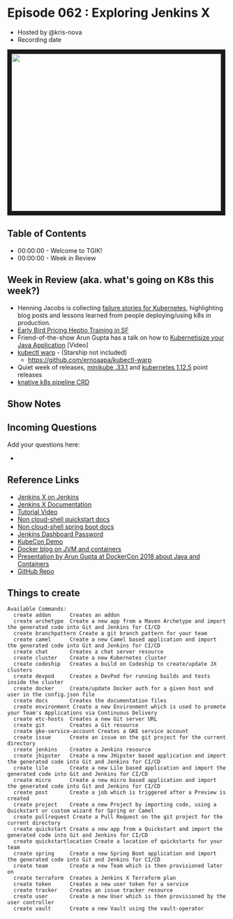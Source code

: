 # Episode 062 : Exploring Jenkins X

- Hosted by @kris-nova
- Recording date

<!--- Thumbnailed embed of the video, n8Xo_ghCIOSY is the video id from the youtube url --->

<a href="https://www.youtube.com/watch?v=QdwtefUsoNI
" target="_blank"><img src="http://img.youtube.com/vi/QdwtefUsoNI/hqdefault.jpg" width="480" height="360" border="10" /></a>

## Table of Contents

- 00:00:00 - Welcome to TGIK!
- 00:00:00 - Week in Review

## Week in Review (aka. what's going on K8s this week?)

- Henning Jacobs is collecting [failure stories for Kubernetes](https://github.com/hjacobs/kubernetes-failure-stories), highlighting blog posts and lessons learned from people deploying/using k8s in production.
- [Early Bird Pricing Heptio Training in SF](https://www.eventbrite.com/e/vmware-kubernetes-academy-hands-on-training-in-san-francisco-tickets-49439435683)
- Friend-of-the-show Arun Gupta has a talk on how to [Kubernetisize your Java Application](https://www.youtube.com/watch?v=QgMwcpAT49M&feature=youtu.be&list=PLEx5khR4g7PIzxn476GK3Mkk19csZZjeH) [Video]
- [kubectl warp](https://itnext.io/introducing-kubectl-warp-live-develop-code-in-kubernetes-9846c16d4bec) - (Starship not included)
   - https://github.com/ernoaapa/kubectl-warp
- Quiet week of releases, [minikube .33.1](https://github.com/kubernetes/minikube/releases/tag/v0.33.1) and [kubernetes 1.12.5](https://github.com/kubernetes/kubernetes/releases/tag/v1.12.5) point releases
- [knative k8s pipeline CRD](https://github.com/knative/build-pipeline)

## Show Notes


## Incoming Questions

Add your questions here:

-

## Reference Links

 - [Jenkins X on Jenkins](https://jenkins.io/projects/jenkins-x/)
 - [Jenkins X Documentation](https://jenkins-x.io/)
 - [Tutorial Video](https://www.youtube.com/watch?v=kPes3rvT1UM&feature=youtu.be)
 - [Non cloud-shell quickstart docs](https://jenkins-x.io/developing/create-quickstart/)
 - [Non cloud-shell spring boot docs](https://jenkins-x.io/developing/create-spring/)
 - [Jenkins Dashboard Password](https://github.com/jenkins-x/jx/issues/607)
 - [KubeCon Demo](https://www.youtube.com/watch?v=uHe7R_iZSLU)
- [Docker blog on JVM and containers](https://blog.docker.com/2018/12/top-5-post-docker-container-java/)
- [Presentation by Arun Gupta at DockerCon 2018 about Java and Containers](https://www.slideshare.net/arungupta1/java-in-a-world-of-containers-dockercon-2018)
- [GitHub Repo](https://github.com/jenkins-x/jx)

## Things to create

```
Available Commands:
  create addon      Creates an addon
  create archetype  Create a new app from a Maven Archetype and import the generated code into Git and Jenkins for CI/CD
  create branchpattern Create a git branch pattern for your team
  create camel      Create a new Camel based application and import the generated code into Git and Jenkins for CI/CD
  create chat       Creates a chat server resource
  create cluster    Create a new Kubernetes cluster
  create codeship   Creates a build on Codeship to create/update JX clusters
  create devpod     Creates a DevPod for running builds and tests inside the cluster
  create docker     Create/update Docker auth for a given host and user in the config.json file
  create docs       Creates the documentation files
  create environment Create a new Environment which is used to promote your Team's Applications via Continuous Delivery
  create etc-hosts  Creates a new Git server URL
  create git        Creates a Git resource
  create gke-service-account Creates a GKE service account
  create issue      Create an issue on the git project for the current directory
  create jenkins    Creates a Jenkins resource
  create jhipster   Create a new JHipster based application and import the generated code into Git and Jenkins for CI/CD
  create lile       Create a new Lile based application and import the generated code into Git and Jenkins for CI/CD
  create micro      Create a new micro based application and import the generated code into Git and Jenkins for CI/CD
  create post       Create a job which is triggered after a Preview is created
  create project    Create a new Project by importing code, using a Quickstart or custom wizard for Spring or Camel
  create pullrequest Create a Pull Request on the git project for the current directory
  create quickstart Create a new app from a Quickstart and import the generated code into Git and Jenkins for CI/CD
  create quickstartlocation Create a location of quickstarts for your team
  create spring     Create a new Spring Boot application and import the generated code into Git and Jenkins for CI/CD
  create team       Create a new Team which is then provisioned later on
  create terraform  Creates a Jenkins X Terraform plan
  create token      Creates a new user token for a service
  create tracker    Creates an issue tracker resource
  create user       Create a new User which is then provisioned by the user controller
  create vault      Create a new Vault using the vault-operator
  ```
